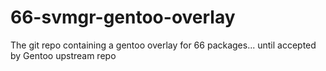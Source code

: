 # 66-svmgr-gentoo-overlay
The git repo containing a gentoo overlay for 66 packages... until accepted by Gentoo upstream repo
